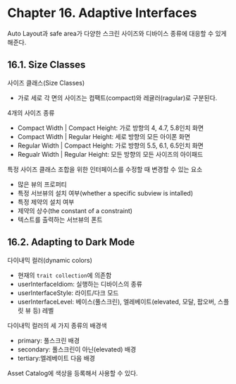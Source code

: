 # Chapter 16. Adaptive Interfaces

Auto Layout과 safe area가 다양한 스크린 사이즈와 디바이스 종류에 대응할 수 있게 해준다.

## 16.1. Size Classes

사이즈 클래스(Size Classes)

- 가로 세로 각 면의 사이즈는 컴팩트(compact)와 레귤러(ragular)로 구분된다.

4개의 사이즈 종류

- Compact Width | Compact Height: 가로 방향의 4, 4.7, 5.8인치 화면
- Compact Width | Regular Height: 세로 방향의 모든 아이폰 화면
- Regular Width | Compact Height: 가로 방향의 5.5, 6.1, 6.5인치 화면
- Regualr Width | Regular Height: 모든 방향의 모든 사이즈의 아이패드

특정 사이즈 클래스 조합을 위한 인터페이스를 수정할 때 변경할 수 있는 요소

- 많은 뷰의 프로퍼티
- 특정 서브뷰의 설치 여부(whether a specific subview is intalled)
- 특정 제약의 설치 여부
- 제약의 상수(the constant of a constraint)
- 텍스트를 출력하는 서브뷰의 폰트

## 16.2. Adapting to Dark Mode

다이내믹 컬러(dynamic colors)

- 현재의 `trait collection`에 의존함
- userInterfaceIdiom: 실행하는 디바이스의 종류
- userInterfaceStyle: 라이트/다크 모드
- userInterfaceLevel: 베이스(풀스크린), 엘레베이트(elevated, 모달, 팝오버, 스플릿 뷰 등) 레벨

다이내믹 컬러의 세 가지 종류의 배경색

- primary: 풀스크린 배경
- secondary: 풀스크린이 아닌(elevated) 배경
- tertiary:엘레베이트 다음 배경

Asset Catalog에 색상을 등록해서 사용할 수 있다.
